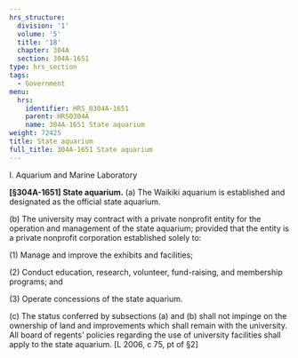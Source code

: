 ```yaml
---
hrs_structure:
  division: '1'
  volume: '5'
  title: '18'
  chapter: 304A
  section: 304A-1651
type: hrs_section
tags:
  - Government
menu:
  hrs:
    identifier: HRS_0304A-1651
    parent: HRS0304A
    name: 304A-1651 State aquarium
weight: 72425
title: State aquarium
full_title: 304A-1651 State aquarium
---
```

I. Aquarium and Marine Laboratory

**[§304A-1651] State aquarium.** (a) The Waikiki aquarium is established and designated as the official state aquarium.

(b) The university may contract with a private nonprofit entity for the operation and management of the state aquarium; provided that the entity is a private nonprofit corporation established solely to:

(1) Manage and improve the exhibits and facilities;

(2) Conduct education, research, volunteer, fund-raising, and membership programs; and

(3) Operate concessions of the state aquarium.

(c) The status conferred by subsections (a) and (b) shall not impinge on the ownership of land and improvements which shall remain with the university. All board of regents' policies regarding the use of university facilities shall apply to the state aquarium. [L 2006, c 75, pt of §2]